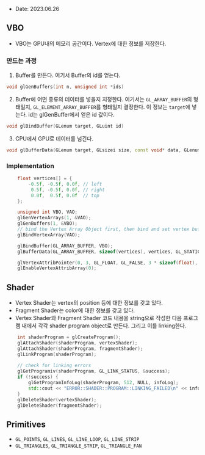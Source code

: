 * Date: 2023.06.26

## VBO
* VBO는 GPU내의 메모리 공간이다. Vertex에 대한 정보를 저장한다.

### 만드는 과정
1. Buffer를 만든다. 여기서 Buffer의 id를 얻는다.
```CPP
void glGenBuffers(int n, unsigned int *ids)
```

2. Buffer에 어떤 종류의 데이터를 넣을지 지정한다. 여기서는 `GL_ARRAY_BUFFER`의 형태일지, `GL_ELEMENT_ARRAY_BUFFER`를 형태일지 결정한다.
   이 정보는 ```target```에 넣는다. id는 glGenBuffer에서 얻은 id 값이다.
```cpp
void glBindBuffer(GLenum target, GLuint id)
```

3. CPU에서 GPU로 데이터를 넘긴다. 
```cpp
void glBufferData(GLenum target, GLsizei size, const void* data, GLenum usage)
```

### Implementation
```cpp
    float vertices[] = {
        -0.5f, -0.5f, 0.0f, // left  
         0.5f, -0.5f, 0.0f, // right 
         0.0f,  0.5f, 0.0f  // top   
    }; 

    unsigned int VBO, VAO;
    glGenVertexArrays(1, &VAO);
    glGenBuffers(1, &VBO);
    // bind the Vertex Array Object first, then bind and set vertex buffer(s), and then configure vertex attributes(s).
    glBindVertexArray(VAO);

    glBindBuffer(GL_ARRAY_BUFFER, VBO);
    glBufferData(GL_ARRAY_BUFFER, sizeof(vertices), vertices, GL_STATIC_DRAW);

    glVertexAttribPointer(0, 3, GL_FLOAT, GL_FALSE, 3 * sizeof(float), (void*)0);
    glEnableVertexAttribArray(0);
```

## Shader

* Vertex Shader는 vertex의 position 등에 대한 정보를 갖고 있다.
* Fragment Shader는 color에 대한 정보를 갖고 있다.
* Vertex Shader와 Fragment Shader 코드 내용을 string으로 작성한 다음 프로그램 내에서 각각 shader program object로 만든다. 그리고 이를 linking한다.
```cpp
    int shaderProgram = glCreateProgram();
    glAttachShader(shaderProgram, vertexShader);
    glAttachShader(shaderProgram, fragmentShader);
    glLinkProgram(shaderProgram);
    
    // check for linking errors
    glGetProgramiv(shaderProgram, GL_LINK_STATUS, &success);
    if (!success) {
        glGetProgramInfoLog(shaderProgram, 512, NULL, infoLog);
        std::cout << "ERROR::SHADER::PROGRAM::LINKING_FAILED\n" << infoLog << std::endl;
    }
    glDeleteShader(vertexShader);
    glDeleteShader(fragmentShader);
```

## Primitives

* `GL_POINTS`, `GL_LINES`, `GL_LINE_LOOP`, `GL_LINE_STRIP`
* `GL_TRIANGLES`, `GL_TRIANGLE_STRIP`, `GL_TRIANGLE_FAN`


